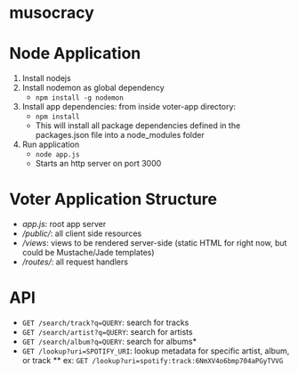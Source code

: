 musocracy
=========

# Node Application
1. Install nodejs
2. Install nodemon as global dependency
    * `npm install -g nodemon`
3. Install app dependencies: from inside voter-app directory:
    * `npm install`
    * This will install all package dependencies defined in the packages.json file into a node_modules folder
4. Run application
    * `node app.js`
    * Starts an http server on port 3000

# Voter Application Structure
* *app.js*: root app server
* */public/*: all client side resources
* */views*: views to be rendered server-side (static HTML for right now, but could be Mustache/Jade templates)
* */routes/*: all request handlers

# API
* `GET /search/track?q=QUERY`: search for tracks
* `GET /search/artist?q=QUERY`: search for artists
* `GET /search/album?q=QUERY`: search for albums* 
* `GET /lookup?uri=SPOTIFY_URI`: lookup metadata for specific artist, album, or track
** ex: `GET /lookup?uri=spotify:track:6NmXV4o6bmp704aPGyTVVG`